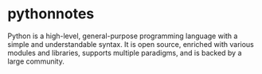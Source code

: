 # pythonnotes
Python is a high-level, general-purpose programming language with a simple and understandable syntax. It is open source, enriched with various modules and libraries, supports multiple paradigms, and is backed by a large community.
